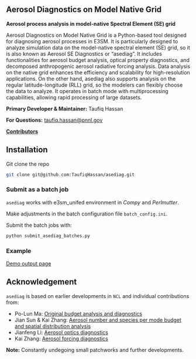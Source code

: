 ## Aerosol Diagnostics on Model Native Grid

**Aerosol process analysis in model-native Spectral Element (SE) grid**

Aerosol Diagnostics on Model Native Grid is a Python-based tool designed for diagnosing aerosol processes in E3SM. It is particularly designed to analyze simulation data on the model-native spectral element (SE) grid, so it is also known as Aerosol SE Diagnostics or “asediag”. It includes functionalities for aerosol budget analysis, optical property diagnostics, and decomposed anthropogenic aerosol radiative forcing analysis. Data analysis on the native grid enhances the efficiency and scalability for high-resolution applications. On the other hand, asediag also supports analysis on the regular latitude-longitude (RLL) grid, so the modelers can flexibly choose the data to analyze. It operates in batch mode with multiprocessing capabilities, allowing rapid processing of large datasets. 

**Primary Developer & Maintainer:** Taufiq Hassan

**For Questions:** [taufiq.hassan@pnnl.gov](taufiq.hassan@pnnl.gov)

[**Contributors**](./AUTHORS.rst)

Installation
------------

Git clone the repo
```bash
git clone git@github.com:TaufiqHassan/asediag.git
```

### Submit as a batch job

`asediag` works with e3sm_unifed environment in *Compy* and *Perlmutter*.

Make adjustments in the batch configuration file `batch_config.ini`.

Submit the batch jobs with:
```bash
python submit_asediag_batches.py
```
### Example 

[Demo output page](https://compy-dtn.pnl.gov/hass877/share/aer_diag/F20TR_2016Emis_ne30pg2_def_minus_F20TR_1850Emis_ne30pg2_def_Global/aerosol.html)

Acknowledgement
---------------
`asediag` is based on earlier developments in `NCL` and individual contributions from:
* Po-Lun Ma: [Original budget analysis and diagnostics](https://github.com/eagles-project/aerosol_diag)
* Jian Sun & Kai Zhang: [Aerosol number and species per mode budget and spatial distribution analysis](https://github.com/eagles-project/aerosol_diag/tree/jian/develop)
* Jianfeng Li: [Aerosol optics diagnostics](https://github.com/eagles-project/aerosol_diag/tree/jianfeng_update)
* Kai Zhang: [Aerosol forcing diagnostics](https://github.com/kaizhangpnl/e3sm_erf_aerosol)

**Note:** Constantly undegoing small patchworks and further developments.
